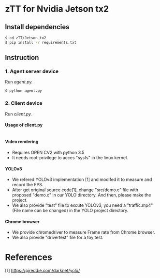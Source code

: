 # zTT for Nvidia Jetson tx2

## Install dependencies

```bash
$ cd zTT/Jetson_tx2
$ pip install -r requirements.txt
```

## Instruction

### 1. Agent server device
Run *agent.py.*

```bash
$ python agent.py
```

### 2. Client device
Run *client.py.*

#### Usage of client.py
```
```

#### Video rendering
* Requires OPEN CV2 with python 3.5
* It needs root-privilege to acces "sysfs" in the linux kernel.

#### YOLOv3
* We refered YOLOv3 implementation [1] and modifed it to measure and record the FPS.
* After get original source code[1], change "src/demo.c" file with proposed "demo.c" in our YOLO directory. And then, please make the project.
* We also provide "test" file to excute YOLOv3, you need a "traffic.mp4"(File name can be changed) in the YOLO project directory.

#### Chrome browser
* We provide chromedriver to measure Frame rate from Chrome browser. 
* We also provide "drivertest" file for a toy test.


# References
[1] https://pjreddie.com/darknet/yolo/

